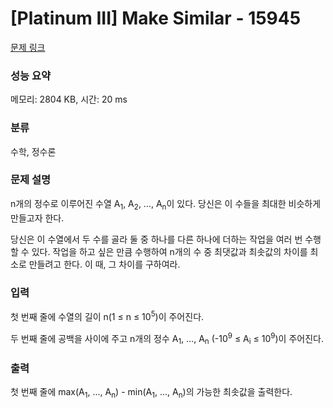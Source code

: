# [Platinum III] Make Similar - 15945 

[문제 링크](https://www.acmicpc.net/problem/15945) 

### 성능 요약

메모리: 2804 KB, 시간: 20 ms

### 분류

수학, 정수론

### 문제 설명

<p>n개의 정수로 이루어진 수열 A<sub>1</sub>, A<sub>2</sub>, …, A<sub>n</sub>이 있다. 당신은 이 수들을 최대한 비슷하게 만들고자 한다.</p>

<p>당신은 이 수열에서 두 수를 골라 둘 중 하나를 다른 하나에 더하는 작업을 여러 번 수행할 수 있다. 작업을 하고 싶은 만큼 수행하여 n개의 수 중 최댓값과 최솟값의 차이를 최소로 만들려고 한다. 이 때, 그 차이를 구하여라.</p>

### 입력 

 <p>첫 번째 줄에 수열의 길이 n(1 ≤ n ≤ 10<sup>5</sup>)이 주어진다.</p>

<p>두 번째 줄에 공백을 사이에 주고 n개의 정수 A<sub>1</sub>, …, A<sub>n</sub> (-10<sup>9</sup> ≤ A<sub>i</sub> ≤ 10<sup>9</sup>)이 주어진다.</p>

### 출력 

 <p>첫 번째 줄에 max(A<sub>1</sub>, ..., A<sub>n</sub>) - min(A<sub>1</sub>, ..., A<sub>n</sub>)의 가능한 최솟값을 출력한다.</p>

